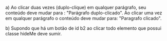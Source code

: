 a) Ao clicar duas vezes (duplo-clique) em qualquer parágrafo, seu conteúdo deve mudar para : "Parágrafo duplo-clicado". Ao clicar uma vez em qualquer parágrafo o conteúdo deve mudar para: "Paragrafo clicado".

b) Supondo que há um botão de id b2 ao clicar todo elemento que possui classe hideMe deve sumir.
